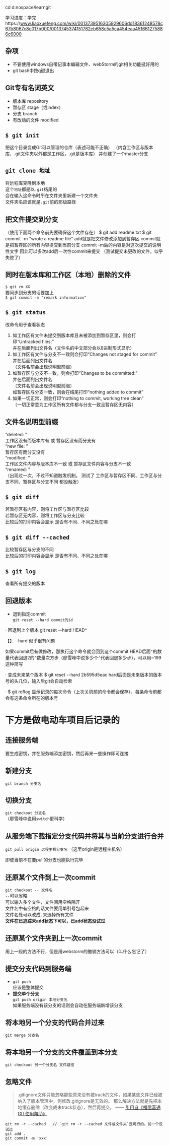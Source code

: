 cd d:nospace/learngit


学习进度：学完https://www.liaoxuefeng.com/wiki/0013739516305929606dd18361248578c67b8067c8c017b000/0013745374151782eb658c5a5ca454eaa451661275886c6000


## 杂项
- 不要使用windows自带记事本编辑文件、webStorm的git相关功能挺好用的
- git bash中按q键退出

## Git专有名词英文

- 版本库 repository
- 暂存区 stage（或index）
- 分支 branch
- 有改动的文件 modified

## `$ git init`
把这个目录变成Git可以管理的仓库（表述可能不正确）
（内含工作区与版本库，.git文件夹以外都是工作区，.git是版本库）
并创建了一个master分支

## `git clone 地址`

将远程库克隆到本地  
这个`地址`都是以`.git`结尾的  
会在输入这命令时所在文件夹里新建一个文件夹  
文件夹名应该就是`.git`前的那级路径  

## 把文件提交到分支
（使用下面两个命令前先要确保这个文件存在）
$ git add readme.txt
$ git commit -m "wrote a readme file"
add就是把文件修改添加到暂存区
commit就是把暂存区的所有内容提交到当前分支
commit -m后的内容是对这次提交的说明性文字
因此可以多次add后一次性commit来提交
（测试提交未更改的文件，似乎失败了）


## 同时在版本库和工作区（本地）删除的文件
`$ git rm XX`  
要同步到分支的话要加上  
`$ git commit -m "remark information"`  


## `$ git status`
改命令用于查看状态
1. 如工作区有文件未提交到版本库且未被添加到暂存区里，则会打印“Untracked files:”  
   并在后面列出文件名（文件名的中文部分会以8进制形式显示）
2. 如工作区有文件与分支不一致则会打印“Changes not staged for commit”  
   并在后面列出文件名  
   （文件名前会出现说明型前缀）
3. 如暂存区与分支不一致，则会打印“Changes to be committed:”  
   并在后面列出文件名  
   （文件名前会出现说明型前缀）  
   如暂存区与分支一致，则会在结尾打印“nothing added to commit”
4. 如果一切正常，则会打印“nothing to commit, working tree clean”  
   （一切正常意为工作区所有文件都与分支一致且暂存区无内容）  

## 文件名说明型前缀
“deleted: ”  
工作区没有而版本库有 或 暂存区没有而分支有  
“new file: ”  
暂存区有而分支没有  
“modified: ”  
工作区文件内容与版本库不一致 或 暂存区文件内容与分支不一致  
“renamed: ”  
（出现过一次，不过不知道触发机制。
测试了 工作区与暂存区不同、工作区与分支不同、暂存区与分支不同 都没触发）

## `$ git diff`
若暂存区有内容，则将工作区与暂存区比较  
若暂存区无内容，则将工作区与分支比较  
比较后的打印内容会显示 是否有不同、不同之处在哪  

## `$ git diff --cached`
比较暂存区与分支的不同  
比较后的打印内容会显示 是否有不同、不同之处在哪  

## `$ git log`
查看所有提交的版本





## 回退版本
- 退到指定commit  
  `git reset --hard commit的id`

· 回退到上个版本
git reset --hard HEAD^

【】--hard 似乎很有问题

如果commit后有做修改，那执行这个命令就会回到这个commit
HEAD后面`^`的数量代表回退2的`^`数量次方步（廖雪峰中说多少个`^`代表回退多少步），可以用~199这种简写

· 变成未来某个版本
$ git reset --hard 2b595d5eac
hard后面是未来版本的版本号的头几位，输入后git会自动检索


· $ git reflog
显示记录的每次命令（上次关机前的命令都会保存），每条命令前都会有这条命令所在的版本号


# 下方是做电动车项目后记录的


## 连接服务端
要生成密钥，并在服务端添加密钥，然后再来一些操作即可连接


## 新建分支
`git branch 分支名`


## 切换分支
`git checkout 分支名`  
（廖雪峰中说用`switch`更科学）


## 从服务端下载指定分支代码并将其与当前分支进行合并
`git pull origin 远程主机分支名`  （这里origin是远程主机名）

即使当前不在要pull的分支也能执行完毕


## 还原某个文件到上一次commit
`git checkout -- 文件名`  
`--`可以省略  
可以输入多个文件，文件间用空格隔开  
文件名中有空格的话文件要用单引号包起来  
文件名处可以改成`.`来选择所有文件  
**文件在已追踪未add状态下可以，已add状态没试过**  

## 还原某个文件夹到上一次commit

用上一段的方法不行，但是用webstorm的撤销方法可以（叫什么忘记了）


## 提交分支代码到服务端
- `git push`  
  应该是整体提交
- **提交单个分支**  
  `git push origin 本地分支名`  
  如果服务端没有该分支的话则会自动在服务端新增该分支  


## 将本地另一个分支的代码合并过来
`git merge 分支名`

## 将本地另一个分支的文件覆盖到本分支

`git checkout 另一个分支名 文件路径`


## 忽略文件
> .gitignore文件只能忽略那些原来没有被track的文件，如果某些文件已经被纳入了版本管理中，则修改.gitignore是无效的。
那么解决方法就是先把本地缓存删除（改变成未track状态），然后再提交。 —— [引用自《福信富通GIT使用帮助》](https://git.fxft.net/fxft/help/src/master/README.md#gitignore%E6%96%87%E4%BB%B6%E7%9A%84%E4%BD%BF%E7%94%A8)
```
git rm -r --cached . // `git rm -r --cached 文件或文件夹`是可行的，前一个没试过
git add .
git commit -m 'xxx'
```



